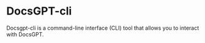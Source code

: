 # DocsGPT-cli
Docsgpt-cli is a command-line interface (CLI) tool that allows you to interact with DocsGPT.
